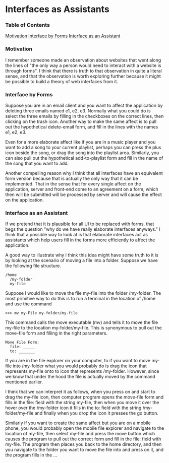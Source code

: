 # Interfaces as Assistants

### Table of Contents
[Motivation](#interface-by-forms)
[Interface by Forms](#interface-by-forms)
[Interface as an Assistant](#interface-as-an-assistant)

### Motivation <span id='1'></span>

I remember someone made an observation about websites that went along the lines of "the only way a person
would need to interact with a website is through forms". I think that there is truth to that observation in
quite a literal sense, and that the observation is worth exploring further because it might be possible to
build a theory of web interfaces from it.

### Interface by Forms

Suppose you are in an email client and you want to affect the application by deleting three emails named e1,
e2, e3. Normally what you could do is select the three emails by filling in the checkboxes on the correct
lines, then clicking on the trash icon. Another way to make the same affect is to pull out the hypothetical
delete-email form, and fill in the lines with the names e1, e2, e3.

Even for a more elaborate affect like if you are in a music player and you want to add a song to your current
playlist, perhaps you can press the plus icon beside the song, or drag the song into the playlist area.
Similarly, you can also pull out the hypothetical add-to-playlist form and fill in the name of the song that
you want to add.

Another compelling reason why I think that all interfaces have an equivalent form version because that is
actually the only way that it can be implemented. That in the sense that for every single affect on the
application, server and front-end come to an agreement on a form, which then will be submitted will be
processed by server and will cause the effect on the application.

### Interface as an Assistant <span id='3'></span>

If we pretend that it is plausible for all UI to be replaced with forms, that begs the question "why do we
have really elaborate interfaces anyways." I think that a possible way to look at is that elaborate
interfaces act as assistants which help users fill in the forms more efficiently to affect the application.

A good way to illustrate why I think this idea might have some truth to it is by looking at the scenario of
moving a file into a folder. Suppose we have the following file structure.

```
/home
  /my-folder
  my-file
```

Suppose I would like to move the file my-file into the folder /my-folder. The most primitive way to do this
is to run a terminal in the location of /home and use the command

```
>>> mv my-File my-folder/my-file
```

This command calls the move executable (mv) and tells it to move the file my-file to the location
my-folder/my-file. This is synonymous to pull out the move-file form and filling in the right parameters.

```
Move File Form:
  file: _____
  to: _______
```

If you are in the file explorer on your computer, to if you want to move my-file into /my-folder what you
would probably do is drag the icon that represents my-file onto to icon that represents /my-folder. However,
since we know that under the hood the file is actually moved by the command mentioned earlier.

I think that we can interpret it as follows, when you press on and start to drag the my-file icon, then
computer program opens the move-file form and fills in the file: field with the string my-file, then when
you move it over the hover over the /my-folder icon it fills in the to: field with the string
/my-folder/my-file and finally when you drop the icon it presses the go button.

Similarly if you want to create the same affect but you are on a mobile phone,  you would probably open the
mobile file explorer and navigate to the location of my-file, then select my-file and press the move button
which causes the program to pull out the correct form and fill in the file: field with my-file. The program
then places you back to the home directory, and then you navigate to the folder you want to move the file
into and press on it, and the program fills in the ...
